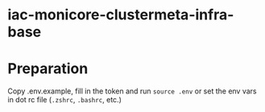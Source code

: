# iac-monicore-clustermeta-infra-base

# Preparation
Copy .env.example, fill in the token and run `source .env` or set the env vars in dot rc file (`.zshrc`, `.bashrc`, etc.)


